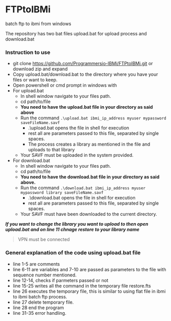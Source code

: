 # FTPtoIBMi
batch ftp to ibmi from windows 

The repository has two bat files upload.bat for upload process and download.bat

### Instruction to use 

* git clone https://github.com/Programmersio-IBMi/FTPtoIBMi.git or download zip and expand
* Copy upload.bat/download.bat to the directory where you have your files or want to keep. 
* Open powershell or cmd prompt in windows with 
* For upload.bat 
   - In shell window navigate to your files path. 
   - cd path/to/file 
   - **You need to have the upload.bat file in your directory as said above**
   - Run the command ` .\upload.bat ibmi_ip_address myuser mypassword saveFileName.savf `
     - .\upload.bat opens the file in shell for execution 
     - rest all are parameters passed to this file, separated by single spaces. 
     - The process creates a library as mentioned in the file and uploads to that library
   - Your SAVF must be uploaded in the system provided. 
* For download.bat 
   - In shell window navigate to your files path. 
   - cd path/to/file 
   - **You need to have the download.bat file in your directory as said above.** 
   - Run the command ` .\download.bat ibmi_ip_address myuser mypassword library saveFileName.savf `
     - .\download.bat opens the file in shell for execution 
     - rest all are parameters passed to this file, separated by single spaces. 
   - Your SAVF must have been downloaded to the current directory.  

***If you want to change the library you want to upload to then open upload.bat and on line 11 chnage restore to your library name***

> VPN must be connected 

### General explanation of the code using upload.bat file
* line 1-5 are comments 
* line 6-11 are variables and 7-10 are passed as parameters to the file with sequence number mentioned. 
* line 12-14, checks if parmeters passed or not 
* line 15-25 writes all the command in the temporary file restore.fts 
* line 26 executes the temporary file, this is similar to using flat file in ibmi to ibmi batch ftp process.
* line 27 delete temporary file. 
* line 28 end the program 
* line 31-35 error handling. 




